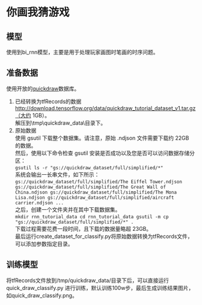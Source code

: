 # 你画我猜游戏

## 模型
使用到bi_rnn模型，主要是用于处理玩家画图时笔画的时序问题。

## 准备数据
使用开放的[quickdraw](https://github.com/googlecreativelab/quickdraw-dataset)数据库。
1. 已经转换为tfRecords的数据<br>
http://download.tensorflow.org/data/quickdraw_tutorial_dataset_v1.tar.gz（大约 
1GB）。<br>
解压到\tmp\quickdraw_data\目录下。
2. 原始数据<br>
使用 gsutil 下载整个数据集。请注意，原始 .ndjson 文件需要下载约 22GB 的数据。<br>
然后，使用以下命令检查 gsutil 安装是否成功以及您是否可以访问数据存储分区：<br>
``
gsutil ls -r "gs://quickdraw_dataset/full/simplified/*"
``<br>
系统会输出一长串文件，如下所示：<br>
``
gs://quickdraw_dataset/full/simplified/The Eiffel Tower.ndjson
gs://quickdraw_dataset/full/simplified/The Great Wall of China.ndjson
gs://quickdraw_dataset/full/simplified/The Mona Lisa.ndjson
gs://quickdraw_dataset/full/simplified/aircraft carrier.ndjson
...
``<br>
之后，创建一个文件夹并在其中下载数据集。<br>
``
mkdir rnn_tutorial_data
cd rnn_tutorial_data
gsutil -m cp "gs://quickdraw_dataset/full/simplified/*" .
``<br>
下载过程需要花费一段时间，且下载的数据量略超 23GB。<br>
最后运行create_dataset_for_classify.py将原始数据转换为tfRecords文件，可以添加参数指定目录。

## 训练模型
将tfRecords文件放到/tmp/quickdraw_data/目录下后，可以直接运行quick_draw_classify.py
进行训练，默认训练100w步，最后生成训练结果图片，如quick_draw_classify.png。